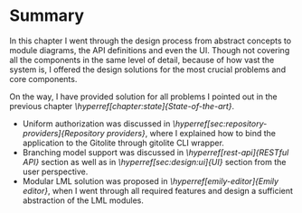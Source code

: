 # Summary

In this chapter I went through the design process from abstract concepts to module diagrams, the API definitions and even the UI.
Though not covering all the components in the same level of detail, because of how vast the system is, I offered the design solutions for the most crucial problems and core components.

On the way, I have provided solution for all problems I pointed out in the previous chapter _\hyperref[chapter:state]{State-of-the-art}_.

- Uniform authorization was discussed in _\hyperref[sec:repository-providers]{Repository providers}_, where I explained how to bind the application to the Gitolite through gitolite CLI wrapper.
- Branching model support was discussed in _\hyperref[rest-api]{RESTful API}_ section as well as in _\hyperref[sec:design:ui]{UI}_ section from the user perspective.
- Modular LML solution was proposed in _\hyperref[emily-editor]{Emily editor}_, when I went through all required features and design a sufficient abstraction of the LML modules.
